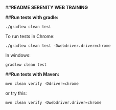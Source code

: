
##**README SERENITY WEB TRAINING**

##**Run tests with gradle:**

```
./gradlew clean test
```

To run tests in Chrome:

```
./gradlew clean test -Dwebdriver.driver=chrome
```

In windows:
```
gradlew clean test
```

##**Run tests with Maven:**

```
mvn clean verify -Ddriver=chrome
```
or try this:

```
mvn clean verify -Dwebdriver.driver=chrome
```

